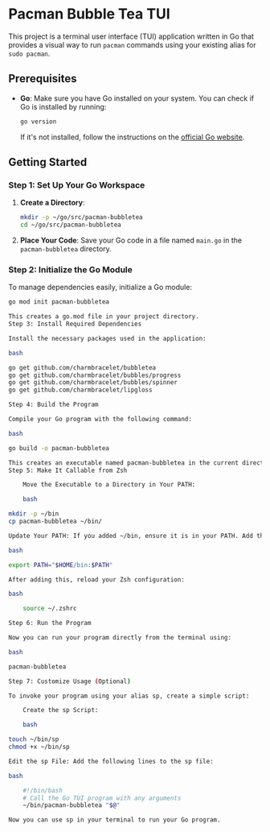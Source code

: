 # Pacman Bubble Tea TUI

This project is a terminal user interface (TUI) application written in Go that provides a visual way to run `pacman` commands using your existing alias for `sudo pacman`. 

## Prerequisites

- **Go**: Make sure you have Go installed on your system. You can check if Go is installed by running:

    ```bash
    go version
    ```

    If it's not installed, follow the instructions on the [official Go website](https://golang.org/doc/install).

## Getting Started

### Step 1: Set Up Your Go Workspace

1. **Create a Directory**:

    ```bash
    mkdir -p ~/go/src/pacman-bubbletea
    cd ~/go/src/pacman-bubbletea
    ```

2. **Place Your Code**: Save your Go code in a file named `main.go` in the `pacman-bubbletea` directory.

### Step 2: Initialize the Go Module

To manage dependencies easily, initialize a Go module:

```bash
go mod init pacman-bubbletea

This creates a go.mod file in your project directory.
Step 3: Install Required Dependencies

Install the necessary packages used in the application:

bash

go get github.com/charmbracelet/bubbletea
go get github.com/charmbracelet/bubbles/progress
go get github.com/charmbracelet/bubbles/spinner
go get github.com/charmbracelet/lipgloss

Step 4: Build the Program

Compile your Go program with the following command:

bash

go build -o pacman-bubbletea

This creates an executable named pacman-bubbletea in the current directory.
Step 5: Make It Callable from Zsh

    Move the Executable to a Directory in Your PATH:

    bash

mkdir -p ~/bin
cp pacman-bubbletea ~/bin/

Update Your PATH: If you added ~/bin, ensure it is in your PATH. Add the following line to your ~/.zshrc file:

bash

export PATH="$HOME/bin:$PATH"

After adding this, reload your Zsh configuration:

bash

    source ~/.zshrc

Step 6: Run the Program

Now you can run your program directly from the terminal using:

bash

pacman-bubbletea

Step 7: Customize Usage (Optional)

To invoke your program using your alias sp, create a simple script:

    Create the sp Script:

    bash

touch ~/bin/sp
chmod +x ~/bin/sp

Edit the sp File: Add the following lines to the sp file:

bash

    #!/bin/bash
    # Call the Go TUI program with any arguments
    ~/bin/pacman-bubbletea "$@"

Now you can use sp in your terminal to run your Go program.
